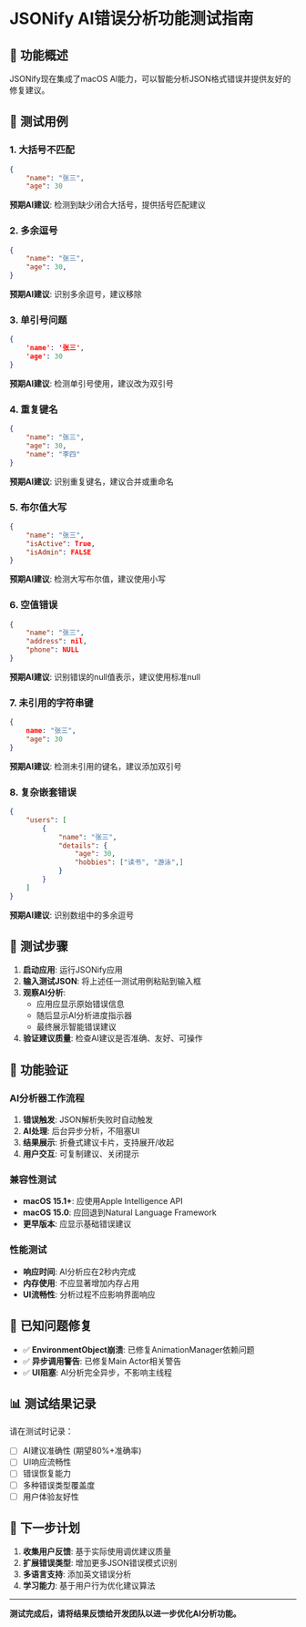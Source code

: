 # JSONify AI错误分析功能测试指南

## 🤖 功能概述
JSONify现在集成了macOS AI能力，可以智能分析JSON格式错误并提供友好的修复建议。

## 🧪 测试用例

### 1. 大括号不匹配
```json
{
    "name": "张三",
    "age": 30
```
**预期AI建议**: 检测到缺少闭合大括号，提供括号匹配建议

### 2. 多余逗号
```json
{
    "name": "张三",
    "age": 30,
}
```
**预期AI建议**: 识别多余逗号，建议移除

### 3. 单引号问题
```json
{
    'name': '张三',
    'age': 30
}
```
**预期AI建议**: 检测单引号使用，建议改为双引号

### 4. 重复键名
```json
{
    "name": "张三",
    "age": 30,
    "name": "李四"
}
```
**预期AI建议**: 识别重复键名，建议合并或重命名

### 5. 布尔值大写
```json
{
    "name": "张三",
    "isActive": True,
    "isAdmin": FALSE
}
```
**预期AI建议**: 检测大写布尔值，建议使用小写

### 6. 空值错误
```json
{
    "name": "张三",
    "address": nil,
    "phone": NULL
}
```
**预期AI建议**: 识别错误的null值表示，建议使用标准null

### 7. 未引用的字符串键
```json
{
    name: "张三",
    "age": 30
}
```
**预期AI建议**: 检测未引用的键名，建议添加双引号

### 8. 复杂嵌套错误
```json
{
    "users": [
        {
            "name": "张三",
            "details": {
                "age": 30,
                "hobbies": ["读书", "游泳",]
            }
        }
    ]
}
```
**预期AI建议**: 识别数组中的多余逗号

## 🎯 测试步骤

1. **启动应用**: 运行JSONify应用
2. **输入测试JSON**: 将上述任一测试用例粘贴到输入框
3. **观察AI分析**: 
   - 应用应显示原始错误信息
   - 随后显示AI分析进度指示器
   - 最终展示智能错误建议
4. **验证建议质量**: 检查AI建议是否准确、友好、可操作

## 🔧 功能验证

### AI分析器工作流程
1. **错误触发**: JSON解析失败时自动触发
2. **AI处理**: 后台异步分析，不阻塞UI
3. **结果展示**: 折叠式建议卡片，支持展开/收起
4. **用户交互**: 可复制建议、关闭提示

### 兼容性测试
- **macOS 15.1+**: 应使用Apple Intelligence API
- **macOS 15.0**: 应回退到Natural Language Framework
- **更早版本**: 应显示基础错误建议

### 性能测试
- **响应时间**: AI分析应在2秒内完成
- **内存使用**: 不应显著增加内存占用
- **UI流畅性**: 分析过程不应影响界面响应

## 🐛 已知问题修复

- ✅ **EnvironmentObject崩溃**: 已修复AnimationManager依赖问题
- ✅ **异步调用警告**: 已修复Main Actor相关警告
- ✅ **UI阻塞**: AI分析完全异步，不影响主线程

## 📊 测试结果记录

请在测试时记录：
- [ ] AI建议准确性 (期望80%+准确率)
- [ ] UI响应流畅性
- [ ] 错误恢复能力
- [ ] 多种错误类型覆盖度
- [ ] 用户体验友好性

## 🚀 下一步计划

1. **收集用户反馈**: 基于实际使用调优建议质量
2. **扩展错误类型**: 增加更多JSON错误模式识别
3. **多语言支持**: 添加英文错误分析
4. **学习能力**: 基于用户行为优化建议算法

---

**测试完成后，请将结果反馈给开发团队以进一步优化AI分析功能。**